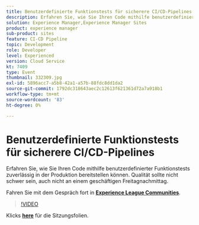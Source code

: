 ```yaml
---
title: Benutzerdefinierte Funktionstests für sicherere CI/CD-Pipelines
description: Erfahren Sie, wie Sie Ihren Code mithilfe benutzerdefinierter Funktionstests zuverlässig in der Produktion bereitstellen können. Qualität sollte nicht schwer sein, auch nicht an einem geschäftigen Freitagnachmittag.
solution: Experience Manager,Experience Manager Sites
product: experience manager
sub-product: sites
feature: CI-CD Pipeline
topic: Development
role: Developer
level: Experienced
version: Cloud Service
kt: 7409
type: Event
thumbnail: 332309.jpg
exl-id: 5896acc7-a5b8-42a1-a57b-88fdc8dd1da2
source-git-commit: 1792dc318643aec2c12613f621361d72a7a918b1
workflow-type: tm+mt
source-wordcount: '83'
ht-degree: 0%

---
```


# Benutzerdefinierte Funktionstests für sicherere CI/CD-Pipelines

Erfahren Sie, wie Sie Ihren Code mithilfe benutzerdefinierter Funktionstests zuverlässig in der Produktion bereitstellen können. Qualität sollte nicht schwer sein, auch nicht an einem geschäftigen Freitagnachmittag.

Fahren Sie mit dem Gespräch fort in **[Experience League Communities](https://adobe.ly/36Yd3v6)**.

>[!VIDEO](https://video.tv.adobe.com/v/332309/?quality=12&learn=on&hidetitle=true)

Klicks **[here](/help/adobe-developers-live/assets/custom-functional-tests-cicd.pdf)** für die Sitzungsfolien.
